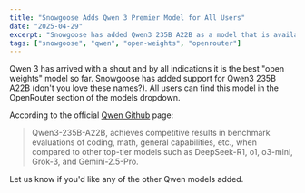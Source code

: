 ```yaml
---
title: "Snowgoose Adds Qwen 3 Premier Model for All Users"
date: "2025-04-29"
excerpt: "Snowgoose has added Qwen3 235B A22B as a model that is available to all free and paid users."
tags: ["snowgoose", "qwen", "open-weights", "openrouter"]
---
```


Qwen 3 has arrived with a shout and by all indications it is the best "open weights" model so far. Snowgoose has added support for Qwen3 235B A22B (don't you love these names?). All users can find this model in the OpenRouter section of the models dropdown.

According to the official [Qwen Github](https://qwenlm.github.io/blog/qwen3/) page:

> Qwen3-235B-A22B, achieves competitive results in benchmark evaluations of coding, math, general capabilities, etc., when compared to other top-tier models such as DeepSeek-R1, o1, o3-mini, Grok-3, and Gemini-2.5-Pro.

Let us know if you'd like any of the other Qwen models added.

